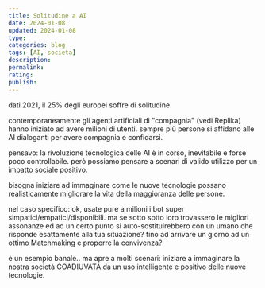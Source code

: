 ```yaml
---
title: Solitudine a AI
date: 2024-01-08
updated: 2024-01-08
type: 
categories: blog
tags: [AI, societa]
description: 
permalink: 
rating: 
publish: 
---
```

dati 2021, il 25% degli europei soffre di solitudine.

contemporaneamente gli agenti artificiali di "compagnia" (vedi Replika) hanno iniziato ad avere milioni di utenti. sempre più persone si affidano alle AI dialoganti per avere compagnia e confidarsi.

pensavo: la rivoluzione tecnologica delle AI è in corso, inevitabile e forse poco controllabile. però possiamo pensare a scenari di valido utilizzo per un impatto sociale positivo.

bisogna iniziare ad immaginare come le nuove tecnologie possano realisticamente migliorare la vita della maggioranza delle persone.

nel caso specifico: ok, usate pure a milioni i bot super simpatici/empatici/disponibili. ma se sotto sotto loro trovassero le migliori assonanze ed ad un certo punto si auto-sostituirebbero con un umano che risponde esattamente alla tua situazione? fino ad arrivare un giorno ad un ottimo Matchmaking e proporre la convivenza?

è un esempio banale.. ma apre a molti scenari: iniziare a immaginare la nostra società COADIUVATA da un uso intelligente e positivo delle nuove tecnologie.
